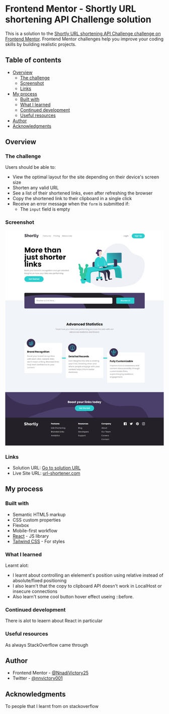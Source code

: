 # Frontend Mentor - Shortly URL shortening API Challenge solution

This is a solution to the [Shortly URL shortening API Challenge challenge on Frontend Mentor](https://www.frontendmentor.io/challenges/url-shortening-api-landing-page-2ce3ob-G). Frontend Mentor challenges help you improve your coding skills by building realistic projects.

## Table of contents

- [Overview](#overview)
  - [The challenge](#the-challenge)
  - [Screenshot](#screenshot)
  - [Links](#links)
- [My process](#my-process)
  - [Built with](#built-with)
  - [What I learned](#what-i-learned)
  - [Continued development](#continued-development)
  - [Useful resources](#useful-resources)
- [Author](#author)
- [Acknowledgments](#acknowledgments)


## Overview

### The challenge

Users should be able to:

- View the optimal layout for the site depending on their device's screen size
- Shorten any valid URL
- See a list of their shortened links, even after refreshing the browser
- Copy the shortened link to their clipboard in a single click
- Receive an error message when the `form` is submitted if:
  - The `input` field is empty

### Screenshot

![](./public/screenshot.jpeg)

### Links

- Solution URL: [Go to solution URL](https://www.frontendmentor.io/solutions/responsive-url-shortener-landing-page-react-and-typescript-dNkvwzSaPD)
- Live Site URL: [url-shortener.com](https://url-shortener-api-landing-page.vercel.app/)

## My process

### Built with

- Semantic HTML5 markup
- CSS custom properties
- Flexbox
- Mobile-first workflow
- [React](https://reactjs.org/) - JS library
- [Tailwind CSS](https://tailwindcss.com/) - For styles


### What I learned

Learnt alot:
- I learnt about controlling an elelement's position using relative instead of absolute/fixed positioning
- I also learn't that the copy to clipboard API doesn't work in LocalHost or insecure connections
- Also learn't some cool button hover effect useing ::before.

### Continued development

There is alot to leaern about React in particular


### Useful resources
As always StackOverflow came through

## Author

- Frontend Mentor - [@NnadiVictory25](https://www.frontendmentor.io/profile/NnadiVictory25)
- Twitter - [@nnvictory001](https://www.twitter.com/nnvictory001)


## Acknowledgments

To people that I learnt from on stackoverflow
